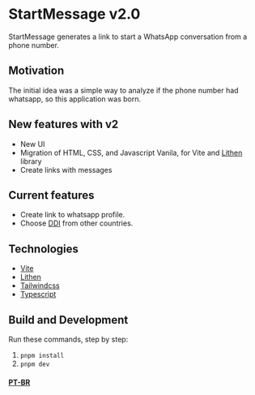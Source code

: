 # StartMessage v2.0

StartMessage generates a link to start a WhatsApp conversation from a phone
number.

## Motivation

The initial idea was a simple way to analyze if the phone number had whatsapp,
so this application was born.

## New features with v2

- New UI
- Migration of HTML, CSS, and Javascript Vanila, for Vite and
  [Lithen](https://www.npmjs.com/package/lithen-tag-functions) library
- Create links with messages

## Current features

- Create link to whatsapp profile.
- Choose [DDI](https://en.wikipedia.org/wiki/International_direct_dialing) from
  other countries.

## Technologies

- [Vite](https://vitejs.dev/)
- [Lithen](https://www.npmjs.com/package/lithen-tag-functions)
- [Tailwindcss](https://tailwindcss.com/)
- [Typescript](https://www.typescriptlang.org/)

## Build and Development

Run these commands, step by step:

1. `pnpm install`
2. `pnpm dev`

#### [PT-BR](REAME-PTBR.md)
